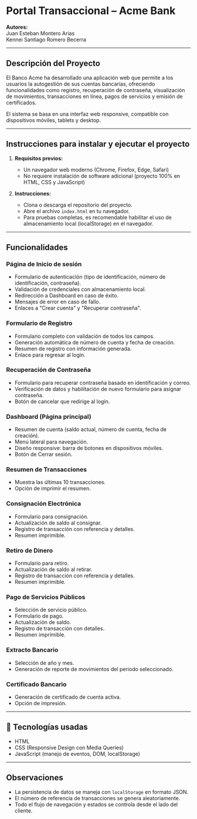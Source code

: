 # Portal Transaccional – Acme Bank

**Autores:**  
Juan Esteban Montero Arias  
Kennei Santiago Romero Becerra

---

## Descripción del Proyecto

El Banco Acme ha desarrollado una aplicación web que permite a los usuarios la autogestión de sus cuentas bancarias, ofreciendo funcionalidades como registro, recuperación de contraseña, visualización de movimientos, transacciones en línea, pagos de servicios y emisión de certificados.

El sistema se basa en una interfaz web responsive, compatible con dispositivos móviles, tablets y desktop.

---

## Instrucciones para instalar y ejecutar el proyecto

1. **Requisitos previos:**
    - Un navegador web moderno (Chrome, Firefox, Edge, Safari)
    - No requiere instalación de software adicional (proyecto 100% en HTML, CSS y JavaScript)

2. **Instrucciones:**
    - Clona o descarga el repositorio del proyecto.
    - Abre el archivo `index.html` en tu navegador.
    - Para pruebas completas, es recomendable habilitar el uso de almacenamiento local (localStorage) en el navegador.

---

## Funcionalidades

### Página de Inicio de sesión
- Formulario de autenticación (tipo de identificación, número de identificación, contraseña).
- Validación de credenciales con almacenamiento local.
- Redirección a Dashboard en caso de éxito.
- Mensajes de error en caso de fallo.
- Enlaces a "Crear cuenta" y "Recuperar contraseña".

### Formulario de Registro
- Formulario completo con validación de todos los campos.
- Generación automática de número de cuenta y fecha de creación.
- Resumen de registro con información generada.
- Enlace para regresar al login.

### Recuperación de Contraseña
- Formulario para recuperar contraseña basado en identificación y correo.
- Verificación de datos y habilitación de nuevo formulario para asignar contraseña.
- Botón de cancelar que redirige al login.

### Dashboard (Página principal)
- Resumen de cuenta (saldo actual, número de cuenta, fecha de creación).
- Menú lateral para navegación.
- Diseño responsive: barra de botones en dispositivos móviles.
- Botón de Cerrar sesión.

### Resumen de Transacciones
- Muestra las últimas 10 transacciones.
- Opción de imprimir el resumen.

### Consignación Electrónica
- Formulario para consignación.
- Actualización de saldo al consignar.
- Registro de transacción con referencia y detalles.
- Resumen imprimible.

### Retiro de Dinero
- Formulario para retiro.
- Actualización de saldo al retirar.
- Registro de transacción con referencia y detalles.
- Resumen imprimible.

### Pago de Servicios Públicos
- Selección de servicio público.
- Formulario de pago.
- Actualización de saldo.
- Registro de transacción con detalles.
- Resumen imprimible.

### Extracto Bancario
- Selección de año y mes.
- Generación de reporte de movimientos del periodo seleccionado.

### Certificado Bancario
- Generación de certificado de cuenta activa.
- Opción de impresión.

---

## 💾 Tecnologías usadas
- HTML
- CSS (Responsive Design con Media Queries)
- JavaScript (manejo de eventos, DOM, localStorage)

---

## Observaciones
- La persistencia de datos se maneja con `localStorage` en formato JSON.
- El número de referencia de transacciones se genera aleatoriamente.
- Todo el flujo de navegación y estados se controla desde el lado del cliente.
